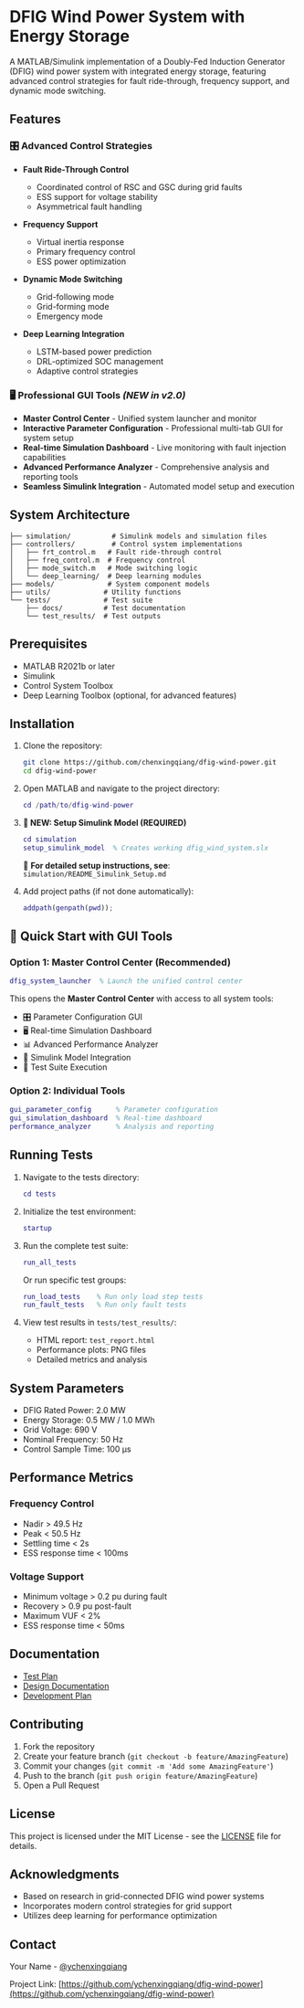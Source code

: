 # DFIG Wind Power System with Energy Storage

A MATLAB/Simulink implementation of a Doubly-Fed Induction Generator (DFIG) wind power system with integrated energy storage, featuring advanced control strategies for fault ride-through, frequency support, and dynamic mode switching.

## Features

### 🎛️ **Advanced Control Strategies**
- **Fault Ride-Through Control**
  - Coordinated control of RSC and GSC during grid faults
  - ESS support for voltage stability
  - Asymmetrical fault handling

- **Frequency Support**
  - Virtual inertia response
  - Primary frequency control
  - ESS power optimization

- **Dynamic Mode Switching**
  - Grid-following mode
  - Grid-forming mode
  - Emergency mode

- **Deep Learning Integration**
  - LSTM-based power prediction
  - DRL-optimized SOC management
  - Adaptive control strategies

### 🖥️ **Professional GUI Tools** *(NEW in v2.0)*
- **Master Control Center** - Unified system launcher and monitor
- **Interactive Parameter Configuration** - Professional multi-tab GUI for system setup
- **Real-time Simulation Dashboard** - Live monitoring with fault injection capabilities
- **Advanced Performance Analyzer** - Comprehensive analysis and reporting tools
- **Seamless Simulink Integration** - Automated model setup and execution

## System Architecture

```
├── simulation/          # Simulink models and simulation files
├── controllers/         # Control system implementations
│   ├── frt_control.m   # Fault ride-through control
│   ├── freq_control.m  # Frequency control
│   ├── mode_switch.m   # Mode switching logic
│   └── deep_learning/  # Deep learning modules
├── models/             # System component models
├── utils/             # Utility functions
└── tests/             # Test suite
    ├── docs/          # Test documentation
    └── test_results/  # Test outputs
```

## Prerequisites

- MATLAB R2021b or later
- Simulink
- Control System Toolbox
- Deep Learning Toolbox (optional, for advanced features)

## Installation

1. Clone the repository:
   ```bash
   git clone https://github.com/chenxingqiang/dfig-wind-power.git
   cd dfig-wind-power
   ```

2. Open MATLAB and navigate to the project directory:
   ```matlab
   cd /path/to/dfig-wind-power
   ```

3. **🚀 NEW: Setup Simulink Model (REQUIRED)**
   ```matlab
   cd simulation
   setup_simulink_model  % Creates working dfig_wind_system.slx
   ```
   
   📖 **For detailed setup instructions, see**: `simulation/README_Simulink_Setup.md`

4. Add project paths (if not done automatically):
   ```matlab
   addpath(genpath(pwd));
   ```

## 🚀 Quick Start with GUI Tools

### **Option 1: Master Control Center (Recommended)**
```matlab
dfig_system_launcher  % Launch the unified control center
```
This opens the **Master Control Center** with access to all system tools:
- 🎛️ Parameter Configuration GUI
- 🖥️ Real-time Simulation Dashboard  
- 📊 Advanced Performance Analyzer
- 🎯 Simulink Model Integration
- 🧪 Test Suite Execution

### **Option 2: Individual Tools**
```matlab
gui_parameter_config      % Parameter configuration
gui_simulation_dashboard  % Real-time dashboard
performance_analyzer      % Analysis and reporting
```

## Running Tests

1. Navigate to the tests directory:
   ```matlab
   cd tests
   ```

2. Initialize the test environment:
   ```matlab
   startup
   ```

3. Run the complete test suite:
   ```matlab
   run_all_tests
   ```

   Or run specific test groups:
   ```matlab
   run_load_tests    % Run only load step tests
   run_fault_tests   % Run only fault tests
   ```

4. View test results in `tests/test_results/`:
   - HTML report: `test_report.html`
   - Performance plots: PNG files
   - Detailed metrics and analysis

## System Parameters

- DFIG Rated Power: 2.0 MW
- Energy Storage: 0.5 MW / 1.0 MWh
- Grid Voltage: 690 V
- Nominal Frequency: 50 Hz
- Control Sample Time: 100 μs

## Performance Metrics

### Frequency Control
- Nadir > 49.5 Hz
- Peak < 50.5 Hz
- Settling time < 2s
- ESS response time < 100ms

### Voltage Support
- Minimum voltage > 0.2 pu during fault
- Recovery > 0.9 pu post-fault
- Maximum VUF < 2%
- ESS response time < 50ms

## Documentation

- [Test Plan](tests/docs/test_plan.md)
- [Design Documentation](docs/design_final.md)
- [Development Plan](docs/development_plan.md)

## Contributing

1. Fork the repository
2. Create your feature branch (`git checkout -b feature/AmazingFeature`)
3. Commit your changes (`git commit -m 'Add some AmazingFeature'`)
4. Push to the branch (`git push origin feature/AmazingFeature`)
5. Open a Pull Request

## License

This project is licensed under the MIT License - see the [LICENSE](LICENSE) file for details.

## Acknowledgments

- Based on research in grid-connected DFIG wind power systems
- Incorporates modern control strategies for grid support
- Utilizes deep learning for performance optimization

## Contact

Your Name - [@ychenxingqiang](https://github.com/ychenxingqiang)

Project Link: [https://github.com/ychenxingqiang/dfig-wind-power](https://github.com/ychenxingqiang/dfig-wind-power) 